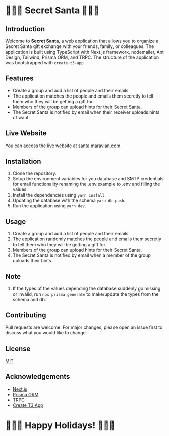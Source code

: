 # 🎅🎁🎄 Secret Santa 🎄🎁🎅

## Introduction
Welcome to **Secret Santa**, a web application that allows you to organize a Secret Santa gift exchange with your friends, family, or colleagues. The application is built using TypeScript with Next.js framework, nodemailer, Ant Design, Tailwind, Prisma ORM, and TRPC.
The structure of the application was bootstrapped with `create-t3-app`.

## Features
- Create a group and add a list of people and their emails.
- The application matches the people and emails them secretly to tell them who they will be getting a gift for.
- Members of the group can upload hints for their Secret Santa.
- The Secret Santa is notified by email when their receiver uploads hints of want.

## Live Website
You can access the live website at [santa.maravian.com](https://santa.maravian.com).

## Installation
1. Clone the repository.
2. Setup the environment variables for you database and SMTP credentials for email functionality renaming the .env.example to .env and filling the values
2. Install the dependencies using `yarn install`.
3. Updating the database with the schema `yarn db:push`.
4. Run the application using `yarn dev`.

## Usage
1. Create a group and add a list of people and their emails.
2. The application randomly matches the people and emails them secretly to tell them who they will be getting a gift for.
3. Members of the group can upload hints for their Secret Santa.
4. The Secret Santa is notified by email when a member of the group uploads their hints.

## Note
1. If the types of the values depending the database suddenly go missing or invalid, run `npx prisma generate` to make/update the types from the schema and db.

## Contributing
Pull requests are welcome. For major changes, please open an issue first to discuss what you would like to change.

## License
[MIT](https://choosealicense.com/licenses/mit/)

## Acknowledgements
- [Next.js](https://nextjs.org/)
- [Prisma ORM](https://www.prisma.io/)
- [TRPC](https://trpc.io/)
- [Create T3 App](https://create.t3.gg/)

# 🎁🎄🎅 Happy Holidays! 🎅🎄🎁
